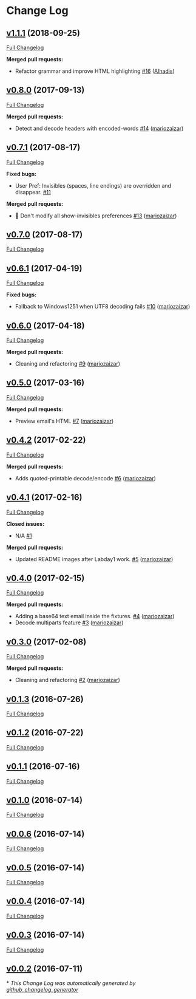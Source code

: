 # Change Log

## [v1.1.1](https://github.com/mariozaizar/language-eml/tree/v1.1.1) (2018-09-25)
[Full Changelog](https://github.com/mariozaizar/language-eml/compare/v0.8.0...v1.1.1)

**Merged pull requests:**

- Refactor grammar and improve HTML highlighting [\#16](https://github.com/mariozaizar/language-eml/pull/16) ([Alhadis](https://github.com/Alhadis))

## [v0.8.0](https://github.com/mariozaizar/language-eml/tree/v0.8.0) (2017-09-13)
[Full Changelog](https://github.com/mariozaizar/language-eml/compare/v0.7.1...v0.8.0)

**Merged pull requests:**

- Detect and decode headers with encoded-words [\#14](https://github.com/mariozaizar/language-eml/pull/14) ([mariozaizar](https://github.com/mariozaizar))

## [v0.7.1](https://github.com/mariozaizar/language-eml/tree/v0.7.1) (2017-08-17)
[Full Changelog](https://github.com/mariozaizar/language-eml/compare/v0.7.0...v0.7.1)

**Fixed bugs:**

- User Pref: Invisibles \(spaces, line endings\) are overridden and disappear. [\#11](https://github.com/mariozaizar/language-eml/issues/11)

**Merged pull requests:**

- 🐞 Don't modify all show-invisibles preferences [\#13](https://github.com/mariozaizar/language-eml/pull/13) ([mariozaizar](https://github.com/mariozaizar))

## [v0.7.0](https://github.com/mariozaizar/language-eml/tree/v0.7.0) (2017-08-17)
[Full Changelog](https://github.com/mariozaizar/language-eml/compare/v0.6.1...v0.7.0)

## [v0.6.1](https://github.com/mariozaizar/language-eml/tree/v0.6.1) (2017-04-19)
[Full Changelog](https://github.com/mariozaizar/language-eml/compare/v0.6.0...v0.6.1)

**Fixed bugs:**

- Fallback to Windows1251 when UTF8 decoding fails [\#10](https://github.com/mariozaizar/language-eml/pull/10) ([mariozaizar](https://github.com/mariozaizar))

## [v0.6.0](https://github.com/mariozaizar/language-eml/tree/v0.6.0) (2017-04-18)
[Full Changelog](https://github.com/mariozaizar/language-eml/compare/v0.5.0...v0.6.0)

**Merged pull requests:**

- Cleaning and refactoring [\#9](https://github.com/mariozaizar/language-eml/pull/9) ([mariozaizar](https://github.com/mariozaizar))

## [v0.5.0](https://github.com/mariozaizar/language-eml/tree/v0.5.0) (2017-03-16)
[Full Changelog](https://github.com/mariozaizar/language-eml/compare/v0.4.2...v0.5.0)

**Merged pull requests:**

- Preview email's HTML [\#7](https://github.com/mariozaizar/language-eml/pull/7) ([mariozaizar](https://github.com/mariozaizar))

## [v0.4.2](https://github.com/mariozaizar/language-eml/tree/v0.4.2) (2017-02-22)
[Full Changelog](https://github.com/mariozaizar/language-eml/compare/v0.4.1...v0.4.2)

**Merged pull requests:**

- Adds quoted-printable decode/encode [\#6](https://github.com/mariozaizar/language-eml/pull/6) ([mariozaizar](https://github.com/mariozaizar))

## [v0.4.1](https://github.com/mariozaizar/language-eml/tree/v0.4.1) (2017-02-16)
[Full Changelog](https://github.com/mariozaizar/language-eml/compare/v0.4.0...v0.4.1)

**Closed issues:**

- N/A [\#1](https://github.com/mariozaizar/language-eml/issues/1)

**Merged pull requests:**

- Updated README images after Labday1 work. [\#5](https://github.com/mariozaizar/language-eml/pull/5) ([mariozaizar](https://github.com/mariozaizar))

## [v0.4.0](https://github.com/mariozaizar/language-eml/tree/v0.4.0) (2017-02-15)
[Full Changelog](https://github.com/mariozaizar/language-eml/compare/v0.3.0...v0.4.0)

**Merged pull requests:**

- Adding a base64 text email inside the fixtures. [\#4](https://github.com/mariozaizar/language-eml/pull/4) ([mariozaizar](https://github.com/mariozaizar))
- Decode multiparts feature [\#3](https://github.com/mariozaizar/language-eml/pull/3) ([mariozaizar](https://github.com/mariozaizar))

## [v0.3.0](https://github.com/mariozaizar/language-eml/tree/v0.3.0) (2017-02-08)
[Full Changelog](https://github.com/mariozaizar/language-eml/compare/v0.1.3...v0.3.0)

**Merged pull requests:**

- Cleaning and refactoring [\#2](https://github.com/mariozaizar/language-eml/pull/2) ([mariozaizar](https://github.com/mariozaizar))

## [v0.1.3](https://github.com/mariozaizar/language-eml/tree/v0.1.3) (2016-07-26)
[Full Changelog](https://github.com/mariozaizar/language-eml/compare/v0.1.2...v0.1.3)

## [v0.1.2](https://github.com/mariozaizar/language-eml/tree/v0.1.2) (2016-07-22)
[Full Changelog](https://github.com/mariozaizar/language-eml/compare/v0.1.1...v0.1.2)

## [v0.1.1](https://github.com/mariozaizar/language-eml/tree/v0.1.1) (2016-07-16)
[Full Changelog](https://github.com/mariozaizar/language-eml/compare/v0.1.0...v0.1.1)

## [v0.1.0](https://github.com/mariozaizar/language-eml/tree/v0.1.0) (2016-07-14)
[Full Changelog](https://github.com/mariozaizar/language-eml/compare/v0.0.6...v0.1.0)

## [v0.0.6](https://github.com/mariozaizar/language-eml/tree/v0.0.6) (2016-07-14)
[Full Changelog](https://github.com/mariozaizar/language-eml/compare/v0.0.5...v0.0.6)

## [v0.0.5](https://github.com/mariozaizar/language-eml/tree/v0.0.5) (2016-07-14)
[Full Changelog](https://github.com/mariozaizar/language-eml/compare/v0.0.4...v0.0.5)

## [v0.0.4](https://github.com/mariozaizar/language-eml/tree/v0.0.4) (2016-07-14)
[Full Changelog](https://github.com/mariozaizar/language-eml/compare/v0.0.3...v0.0.4)

## [v0.0.3](https://github.com/mariozaizar/language-eml/tree/v0.0.3) (2016-07-14)
[Full Changelog](https://github.com/mariozaizar/language-eml/compare/v0.0.2...v0.0.3)

## [v0.0.2](https://github.com/mariozaizar/language-eml/tree/v0.0.2) (2016-07-11)


\* *This Change Log was automatically generated by [github_changelog_generator](https://github.com/skywinder/Github-Changelog-Generator)*
